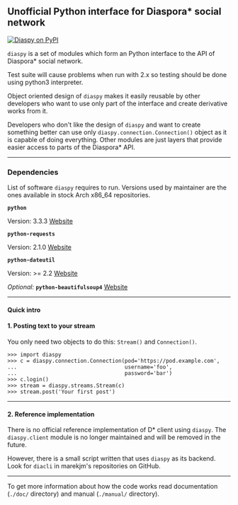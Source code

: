 ## Unofficial Python interface for Diaspora\* social network

[![Diaspy on PyPI](https://badge.fury.io/py/diaspy-api.png)](https://pypi.python.org/pypi/diaspy-api)

`diaspy` is a set of modules which form an Python interface to the API of
Diaspora\* social network. 

Test suite will cause problems when run with 2.x so testing should be done 
using python3 interpreter.

Object oriented design of `diaspy` makes it easily reusable by other 
developers who want to use only part of the interface and create derivative
works from it.

Developers who don't like the design of `diaspy` and want to create something better
can use only `diaspy.connection.Connection()` object as it is capable of
doing everything. Other modules are just layers that provide easier access to
parts of the Diaspora\* API.

----

### Dependencies

List of software `diaspy` requires to run.
Versions used by maintainer are the ones available in stock Arch x86\_64 repositories.

**`python`**

Version: 3.3.3
[Website](https://www.python.org/)


**`python-requests`**

Version: 2.1.0
[Website](http://docs.python-requests.org/en/latest/)

**`python-dateutil`**

Version: >= 2.2
[Website](https://github.com/dateutil/dateutil)

*Optional:* **`python-beautifulsoup4`**
[Website](https://www.crummy.com/software/BeautifulSoup/)


----

#### Quick intro

#### 1. Posting text to your stream

You only need two objects to do this: `Stream()` and `Connection()`. 

    >>> import diaspy
    >>> c = diaspy.connection.Connection(pod='https://pod.example.com',
    ...                                  username='foo',
    ...                                  password='bar')
    >>> c.login()
    >>> stream = diaspy.streams.Stream(c)
    >>> stream.post('Your first post')

----

#### 2. Reference implementation

There is no official reference implementation of D\* client using `diaspy`.
The `diaspy.client` module is no longer maintained and will be removed in the future.

However, there is a small script written that uses `diaspy` as its backend.
Look for `diacli` in marekjm's repositories on GitHub.

----

To get more information about how the code works read 
documentation (`./doc/` directory) and manual (`./manual/` directory).
